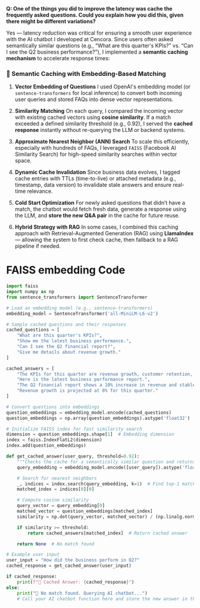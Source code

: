 
**Q: One of the things you did to improve the latency was cache the frequently asked questions. Could you explain how you did this, given there might be different variations?**

Yes — latency reduction was critical for ensuring a smooth user experience with the AI chatbot I developed at Cencora. Since users often asked semantically similar questions (e.g., “What are this quarter's KPIs?” vs. “Can I see the Q2 business performance?”), I implemented a **semantic caching mechanism** to accelerate response times:

### 🧠 Semantic Caching with Embedding-Based Matching

1. **Vector Embedding of Questions**
   I used OpenAI's embedding model (or `sentence-transformers` for local inference) to convert both incoming user queries and stored FAQs into dense vector representations.

2. **Similarity Matching**
   On each query, I compared the incoming vector with existing cached vectors using **cosine similarity**. If a match exceeded a defined similarity threshold (e.g., 0.92), I served the **cached response** instantly without re-querying the LLM or backend systems.

3. **Approximate Nearest Neighbor (ANN) Search**
   To scale this efficiently, especially with hundreds of FAQs, I leveraged `FAISS` (Facebook AI Similarity Search) for high-speed similarity searches within vector space.

4. **Dynamic Cache Invalidation**
   Since business data evolves, I tagged cache entries with TTLs (time-to-live) or attached metadata (e.g., timestamp, data version) to invalidate stale answers and ensure real-time relevance.

5. **Cold Start Optimization**
   For newly asked questions that didn’t have a match, the chatbot would fetch fresh data, generate a response using the LLM, and **store the new Q\&A pair** in the cache for future reuse.

6. **Hybrid Strategy with RAG**
   In some cases, I combined this caching approach with Retrieval-Augmented Generation (RAG) using **LlamaIndex** — allowing the system to first check cache, then fallback to a RAG pipeline if needed.

# FAISS embedding Code

```python
import faiss
import numpy as np
from sentence_transformers import SentenceTransformer

# Load an embedding model (e.g., sentence-transformers)
embedding_model = SentenceTransformer('all-MiniLM-L6-v2')

# Sample cached questions and their responses
cached_questions = [
    "What are this quarter's KPIs?",
    "Show me the latest business performance.",
    "Can I see the Q2 financial report?",
    "Give me details about revenue growth."
]

cached_answers = [
    "The KPIs for this quarter are revenue growth, customer retention, and operating margin.",
    "Here is the latest business performance report.",
    "The Q2 financial report shows a 10% increase in revenue and stable profit margins.",
    "Revenue growth is projected at 8% for this quarter."
]

# Convert questions into embeddings
question_embeddings = embedding_model.encode(cached_questions)
question_embeddings = np.array(question_embeddings).astype('float32')

# Initialize FAISS index for fast similarity search
dimension = question_embeddings.shape[1]  # Embedding dimension
index = faiss.IndexFlatL2(dimension)
index.add(question_embeddings)

def get_cached_answer(user_query, threshold=0.92):
    """Checks the cache for a semantically similar question and returns the cached answer."""
    query_embedding = embedding_model.encode([user_query]).astype('float32')

    # Search for nearest neighbors
    _, indices = index.search(query_embedding, k=1)  # Find top-1 match
    matched_index = indices[0][0]

    # Compute cosine similarity
    query_vector = query_embedding[0]
    matched_vector = question_embeddings[matched_index]
    similarity = np.dot(query_vector, matched_vector) / (np.linalg.norm(query_vector) * np.linalg.norm(matched_vector))

    if similarity >= threshold:
        return cached_answers[matched_index]  # Return cached answer

    return None  # No match found

# Example user input
user_input = "How did the business perform in Q2?"
cached_response = get_cached_answer(user_input)

if cached_response:
    print(f"💾 Cached Answer: {cached_response}")
else:
    print("🤖 No match found. Querying AI chatbot...")
    # Call your AI chatbot function here and store the new answer in the cache

```
